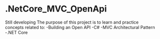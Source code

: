 # .NetCore_MVC_OpenApi
Still developing
The purpose of this project is to learn and practice concepts related to:
-Building an Open API
-C#
-MVC Architectural Pattern
-.NET Core
